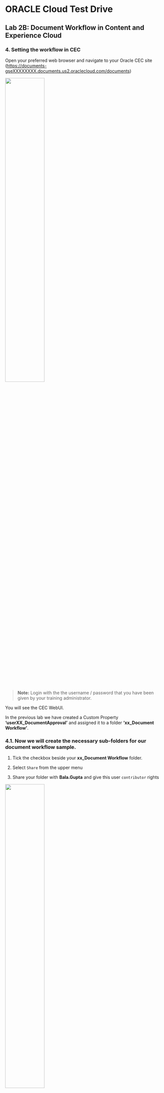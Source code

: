 # ORACLE Cloud Test Drive #

## Lab 2B: Document Workflow in Content and Experience Cloud ##

### 4.	Setting the workflow in CEC ###

Open your preferred web browser and navigate to your Oracle CEC site (https://documents-gseXXXXXXXX.documents.us2.oraclecloud.com/documents)
 
<img src="images/2.4.1.png" width="50%"/>
 
>**Note:** Login with the the username / password that you have been given by your training administrator.

You will see the CEC WebUI.

In the previous lab we have created a Custom Property **‘userXX_DocumentApproval’** and assigned it to a folder **‘xx_Document Workflow’**.

### 4.1. Now we will create the necessary sub-folders for our document workflow sample. ### 

1.	Tick the checkbox beside your **xx_Document Workflow** folder. 

2.	Select ``Share`` from the upper menu

3.	Share your folder with **Bala.Gupta** and give this user ``contributor`` rights

<img src="images/2.4.3.png" width="50%"/>

4.	Inside the **‘xx_Document Workflow’** folder, create a subfolder **‘Inbox’**.

5.	Create another subfolder **‘Approved’** on the same level.

6.	We are now using this folder to assign a document workflow process from Process Cloud to it.

7.	Select the **Inbox** folder. 

8.	Select the **Properties** link.

9.	Set the toggle field to **“Initiate Process on Document Arrival”**

10.	Select the Process Name ``xx_Production:Document_Workflow_-_from_Chris 1.0.`` This is how you are linking your folder to the process you want to trigger upon arrival of a document.

11.	Select **Save**. Reopen the properties to make sure that your settings have been taken into account. It should look like this:

<img src="images/2.4.11.png" width="50%"/>

12.	Next, verify that Metadata has been enabled for your DOCS environment, and what metadata collection has been set on your **‘xx_Document Workflow’** folder. 

13.	Return to your **xx_Document_Workflow** folder and enable the metadata for it: 

a.	Set the view on Customer Properties 

<img src="images/2.4.14.png" width="100%"/>

b.	You are likely to reach a screen as follows:

<img src="images/2.4.15.png" width="100%"/>

c.	Click the Manage button and push the “switch” to enable the DocumentApproval collection

<img src="images/2.4.16.png" width="50%"/>

d.	You should see something like this:

<img src="images/2.4.17.png" width="100%"/>

### 5.	Run the Scenario ###

Next we will run the Document Workflow Scenario using the PCS Web Client 

### 5.1	Run the Scenario using the PCS Workspace Web Client ###

### 5.1.1	Dropping a file into CEC ###

1.	Login to CEC. 

2.	Navigate inside your XX_Document Workflow folder.

3.	Open your Inbox folder.

4.	Drag and Drop any file of reasonable size from your laptop into the Inbox folder. Word or PDF are good candidates.


### 5.1.2	Displaying the task in PCS and viewing the Document ###

1.	Login to the PCS Workspace with your demouser ID. 

2.	Click on the Tasks link  at the top right.

3.	You should see a Review and Approve Document task in the list.

4.	Select the task in the list.

<img src="images/2.5.4.png" width="100%"/>

5.	Select the Document Icon to view the Document that you dropped into the folder.

<img src="images/2.5.5.png" width="100%"/> 

### 5.1.3	Perform a Document Action on the task in PCS ###

You decided to move the document after the task is approved.

1.	``Close`` the document (click on the cross at the left of Documents.)

2.	From the ``Document Action`` dropdown on the form, select ``Move``.

3.	In the ``Destination`` dropdown, select ``Approved``.

### 5.1.4	Performing Meta-Data Operations ###

You also want to update the Meta-Data on the document itself. 

1.	On the form, Open ``Document Meta Data Collection`` dropdown on the form, select ``Document Approval``.

>Note: Document Approval is currently the only option in the dropdown that is supported.

2.	Result: The Document Information is displayed on the form. All fields are required. Add some significant values for **“approved by”** and **“originator”**, such as your own name.

3.	Fill in a value for each of the fields on the form.

4.	At the top of the form, click the ``APPROVE`` button to approve the task.

### Result: ###

a.	The task is completed in PCS.

b.	The Meta-Data is updated on the document.

### Congratulations you have completed the Lab! ###

[CECS Cloud Test Drive Home](../README.md)
